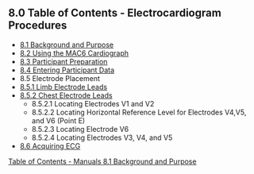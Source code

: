 ## 8.0 Table of Contents - Electrocardiogram Procedures

* [8.1 Background and Purpose](:pages_path:/manuals/electrocardiogram/8-01-background.md)
* [8.2 Using the MAC6 Cardiograph](:pages_path:/manuals/electrocardiogram/8-02-using-mac6-cardiograph.md)
* [8.3 Participant Preparation](:pages_path:/manuals/electrocardiogram/8-03-participant-preparation.md)
* [8.4 Entering Participant Data](:pages_path:/manuals/electrocardiogram/8-04-entering-ppt-data.md)
* 8.5 Electrode Placement
 * [8.5.1 Limb Electrode Leads](:pages_path:/manuals/electrocardiogram/8-05-01-limb-electrode-leads.md)
 * [8.5.2 Chest Electrode Leads](:pages_path:/manuals/electrocardiogram/8-05-02-chest-electrode-leads.md)
    * 8.5.2.1 Locating Electrodes V1 and V2
    * 8.5.2.2 Locating Horizontal Reference Level for Electrodes V4,V5, and V6 (Point E)
    * 8.5.2.3 Locating Electrode V6
    * 8.5.2.4 Locating Electrodes V3, V4, and V5
* [8.6 Acquiring ECG](:pages_path:/manuals/electrocardiogram/8-06-acquiring-ecg.md)


<div class="center">
<div class="btn-group">
  <a href=":pages_path:/manuals/manual-toc.md" class="btn btn-default">
    <span class="glyphicon glyphicon-chevron-up"></span>
    Table of Contents - Manuals
  </a>

  <a href=":pages_path:/manuals/electrocardiogram/8-01-background.md" class="btn btn-success">
    8.1 Background and Purpose
    <span class="glyphicon glyphicon-chevron-right"></span>
  </a>
</div>
</div>
